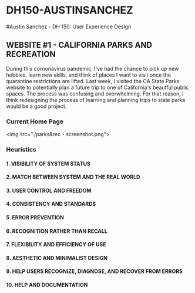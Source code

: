 # DH150-AUSTINSANCHEZ
#Austin Sanchez - DH 150: User Experience Design

## WEBSITE #1 - CALIFORNIA PARKS AND RECREATION

During this cornonavirus pandemic, I've had the chance to pick up new hobbies, learn new skills, and think of places I want to visit once the quarantine restrictions are lifted. Last week, I visited the CA State Parks website to potentially plan a future trip to one of California's beautful public spaces. The process was confusing and overwhelming. For that reason, I think redesigning the process of learning and planning trips to state parks would be a good project.

### Current Home Page
<img src=”./parks&rec - screenshot.png">

### Heuristics
#### 1. VISIBILITY OF SYSTEM STATUS



#### 2. MATCH BETWEEN SYSTEM AND THE REAL WORLD



#### 3. USER CONTROL AND FREEDOM



#### 4. CONSISTENCY AND STANDARDS



#### 5. ERROR PREVENTION



#### 6. RECOGNITION RATHER THAN RECALL



#### 7. FLEXIBILITY AND EFFICIENCY OF USE



#### 8. AESTHETIC AND MINIMALIST DESIGN



#### 9. HELP USERS RECOGNIZE, DIAGNOSE, AND RECOVER FROM ERRORS



#### 10. HELP AND DOCUMENTATION
